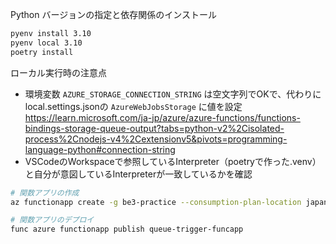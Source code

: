 Python バージョンの指定と依存関係のインストール
```sh
pyenv install 3.10
pyenv local 3.10
poetry install
```

ローカル実行時の注意点
* 環境変数 `AZURE_STORAGE_CONNECTION_STRING` は空文字列でOKで、代わりにlocal.settings.jsonの `AzureWebJobsStorage` に値を設定
https://learn.microsoft.com/ja-jp/azure/azure-functions/functions-bindings-storage-queue-output?tabs=python-v2%2Cisolated-process%2Cnodejs-v4%2Cextensionv5&pivots=programming-language-python#connection-string
* VSCodeのWorkspaceで参照しているInterpreter（poetryで作った.venv）と自分が意図しているInterpreterが一致しているかを確認

```sh
# 関数アプリの作成
az functionapp create -g be3-practice --consumption-plan-location japaneast --runtime python --runtime-version 3.12 --functions-version 4 --name queue-trigger-funcapp --os-type linux --storage-account be3storage

# 関数アプリのデプロイ
func azure functionapp publish queue-trigger-funcapp

```